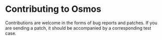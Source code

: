 # Contributing to Osmos

Contributions are welcome in the forms of bug reports and patches. If you are sending a patch, it should be accompanied by a corresponding test case.